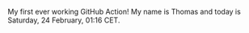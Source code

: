 My first ever working GitHub Action!
My name is Thomas and today is Saturday, 24 February, 01:16 CET. 
